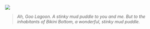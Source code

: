 ![](https://static.wikia.nocookie.net/spongebob/images/d/d8/Patnocchio_117.png/revision/latest?cb=20180807220241)


>_Ah, Goo Lagoon. A stinky mud puddle to you and me. But to the inhabitants of Bikini Bottom, a wonderful, stinky mud puddle._
